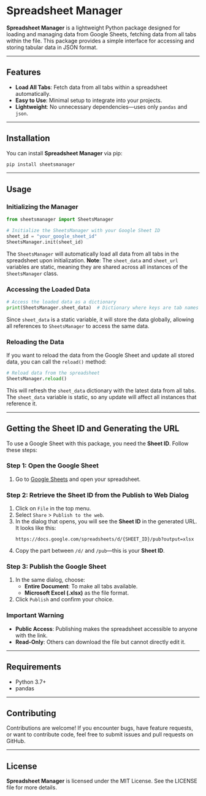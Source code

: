 # Spreadsheet Manager

**Spreadsheet Manager** is a lightweight Python package designed for loading and managing data from Google Sheets, fetching data from all tabs within the file. This package provides a simple interface for accessing and storing tabular data in JSON format.

---

## Features

- **Load All Tabs**: Fetch data from all tabs within a spreadsheet automatically.
- **Easy to Use**: Minimal setup to integrate into your projects.
- **Lightweight**: No unnecessary dependencies—uses only `pandas` and `json`.

---

## Installation

You can install **Spreadsheet Manager** via pip:

```bash
pip install sheetsmanager
```

---

## Usage

### Initializing the Manager

```python
from sheetsmanager import SheetsManager

# Initialize the SheetsManager with your Google Sheet ID
sheet_id = "your_google_sheet_id"
SheetsManager.init(sheet_id)
```

The `SheetsManager` will automatically load all data from all tabs in the spreadsheet upon initialization. **Note**: The `sheet_data` and `sheet_url` variables are static, meaning they are shared across all instances of the `SheetsManager` class.

### Accessing the Loaded Data

```python
# Access the loaded data as a dictionary
print(SheetsManager.sheet_data)  # Dictionary where keys are tab names and values are the tab data
```

Since `sheet_data` is a static variable, it will store the data globally, allowing all references to `SheetsManager` to access the same data.

### Reloading the Data

If you want to reload the data from the Google Sheet and update all stored data, you can call the `reload()` method:

```python
# Reload data from the spreadsheet
SheetsManager.reload()
```

This will refresh the `sheet_data` dictionary with the latest data from all tabs. The `sheet_data` variable is static, so any update will affect all instances that reference it.

---

## Getting the Sheet ID and Generating the URL

To use a Google Sheet with this package, you need the **Sheet ID**. Follow these steps:

### Step 1: Open the Google Sheet

1. Go to [Google Sheets](https://sheets.google.com/) and open your spreadsheet.

### Step 2: Retrieve the Sheet ID from the Publish to Web Dialog

1. Click on `File` in the top menu.
2. Select `Share` > `Publish to the web`.
3. In the dialog that opens, you will see the **Sheet ID** in the generated URL. It looks like this:
   ```
   https://docs.google.com/spreadsheets/d/{SHEET_ID}/pub?output=xlsx
   ```
4. Copy the part between `/d/` and `/pub`—this is your **Sheet ID**.

### Step 3: Publish the Google Sheet

1. In the same dialog, choose:
   - **Entire Document**: To make all tabs available.
   - **Microsoft Excel (.xlsx)** as the file format.
2. Click `Publish` and confirm your choice.

### Important Warning

- **Public Access**: Publishing makes the spreadsheet accessible to anyone with the link.
- **Read-Only**: Others can download the file but cannot directly edit it.

---

## Requirements

- Python 3.7+
- pandas

---

## Contributing

Contributions are welcome! If you encounter bugs, have feature requests, or want to contribute code, feel free to submit issues and pull requests on GitHub.

---

## License

**Spreadsheet Manager** is licensed under the MIT License. See the LICENSE file for more details.
